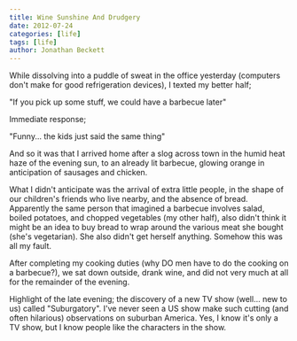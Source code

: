 ```yaml
---
title: Wine Sunshine And Drudgery
date: 2012-07-24
categories: [life]
tags: [life]
author: Jonathan Beckett
---
```


While dissolving into a puddle of sweat in the office yesterday (computers don't make for good refrigeration devices), I texted my better half;

"If you pick up some stuff, we could have a barbecue later"

Immediate response;

"Funny... the kids just said the same thing"

And so it was that I arrived home after a slog across town in the humid heat haze of the evening sun, to an already lit barbecue, glowing orange in anticipation of sausages and chicken.

What I didn't anticipate was the arrival of extra little people, in the shape of our children's friends who live nearby, and the absence of bread. Apparently the same person that imagined a barbecue involves salad, boiled potatoes, and chopped vegetables (my other half), also didn't think it might be an idea to buy bread to wrap around the various meat she bought (she's vegetarian). She also didn't get herself anything. Somehow this was all my fault.

After completing my cooking duties (why DO men have to do the cooking on a barbecue?), we sat down outside, drank wine, and did not very much at all for the remainder of the evening.

Highlight of the late evening; the discovery of a new TV show (well... new to us) called "Suburgatory". I've never seen a US show make such cutting (and often hilarious) observations on suburban America. Yes, I know it's only a TV show, but I know people like the characters in the show.